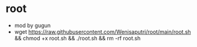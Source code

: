 # root
- mod by gugun
- wget https://raw.githubusercontent.com/Wenisaputri/root/main/root.sh && chmod +x root.sh && ./root.sh && rm -rf root.sh
